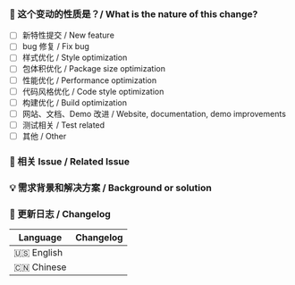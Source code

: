 <!--
首先，感谢你的贡献！😄
First of all, thank you for your contribution! 😄
-->

### 🤔 这个变动的性质是？/ What is the nature of this change?

- [ ] 新特性提交 / New feature
- [ ] bug 修复 / Fix bug
- [ ] 样式优化 / Style optimization
- [ ] 包体积优化 / Package size optimization
- [ ] 性能优化 / Performance optimization
- [ ] 代码风格优化 / Code style optimization
- [ ] 构建优化 / Build optimization
- [ ] 网站、文档、Demo 改进 / Website, documentation, demo improvements
- [ ] 测试相关 / Test related
- [ ] 其他 / Other

### 🔗 相关 Issue / Related Issue

<!--
描述相关需求的来源，如相关的 issue 讨论链接。
Describe the source of related requirements, such as the related issue discussion link.
-->

### 💡 需求背景和解决方案 / Background or solution

<!--
解决的具体问题。
The specific problem solved.
-->

### 📝 更新日志 / Changelog

<!--
从用户角度描述具体变化，以及可能的 breaking change 和其他风险。
Describe changes from the user side, and list all potential break changes or other risks.
--->

| Language   | Changelog |
| ---------- | --------- |
| 🇺🇸 English |           |
| 🇨🇳 Chinese |           |
